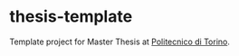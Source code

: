 # thesis-template

Template project for Master Thesis at [Politecnico di Torino](https://www.polito.it/).

<!-- EOF -->
